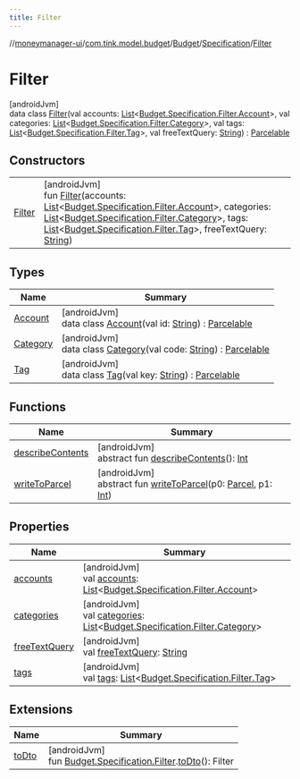 ```yaml
---
title: Filter
---
```

//[moneymanager-ui](../../../../../index.html)/[com.tink.model.budget](../../../index.html)/[Budget](../../index.html)/[Specification](../index.html)/[Filter](index.html)



# Filter



[androidJvm]\
data class [Filter](index.html)(val accounts: [List](https://kotlinlang.org/api/latest/jvm/stdlib/kotlin.collections/-list/index.html)&lt;[Budget.Specification.Filter.Account](-account/index.html)&gt;, val categories: [List](https://kotlinlang.org/api/latest/jvm/stdlib/kotlin.collections/-list/index.html)&lt;[Budget.Specification.Filter.Category](-category/index.html)&gt;, val tags: [List](https://kotlinlang.org/api/latest/jvm/stdlib/kotlin.collections/-list/index.html)&lt;[Budget.Specification.Filter.Tag](-tag/index.html)&gt;, val freeTextQuery: [String](https://kotlinlang.org/api/latest/jvm/stdlib/kotlin/-string/index.html)) : [Parcelable](https://developer.android.com/reference/kotlin/android/os/Parcelable.html)



## Constructors


| | |
|---|---|
| [Filter](-filter.html) | [androidJvm]<br>fun [Filter](-filter.html)(accounts: [List](https://kotlinlang.org/api/latest/jvm/stdlib/kotlin.collections/-list/index.html)&lt;[Budget.Specification.Filter.Account](-account/index.html)&gt;, categories: [List](https://kotlinlang.org/api/latest/jvm/stdlib/kotlin.collections/-list/index.html)&lt;[Budget.Specification.Filter.Category](-category/index.html)&gt;, tags: [List](https://kotlinlang.org/api/latest/jvm/stdlib/kotlin.collections/-list/index.html)&lt;[Budget.Specification.Filter.Tag](-tag/index.html)&gt;, freeTextQuery: [String](https://kotlinlang.org/api/latest/jvm/stdlib/kotlin/-string/index.html)) |


## Types


| Name | Summary |
|---|---|
| [Account](-account/index.html) | [androidJvm]<br>data class [Account](-account/index.html)(val id: [String](https://kotlinlang.org/api/latest/jvm/stdlib/kotlin/-string/index.html)) : [Parcelable](https://developer.android.com/reference/kotlin/android/os/Parcelable.html) |
| [Category](-category/index.html) | [androidJvm]<br>data class [Category](-category/index.html)(val code: [String](https://kotlinlang.org/api/latest/jvm/stdlib/kotlin/-string/index.html)) : [Parcelable](https://developer.android.com/reference/kotlin/android/os/Parcelable.html) |
| [Tag](-tag/index.html) | [androidJvm]<br>data class [Tag](-tag/index.html)(val key: [String](https://kotlinlang.org/api/latest/jvm/stdlib/kotlin/-string/index.html)) : [Parcelable](https://developer.android.com/reference/kotlin/android/os/Parcelable.html) |


## Functions


| Name | Summary |
|---|---|
| [describeContents](../../../../com.tink.service.provider/-provider-filter/index.html#-1578325224%2FFunctions%2F1000845458) | [androidJvm]<br>abstract fun [describeContents](../../../../com.tink.service.provider/-provider-filter/index.html#-1578325224%2FFunctions%2F1000845458)(): [Int](https://kotlinlang.org/api/latest/jvm/stdlib/kotlin/-int/index.html) |
| [writeToParcel](../../../../com.tink.service.provider/-provider-filter/index.html#-1754457655%2FFunctions%2F1000845458) | [androidJvm]<br>abstract fun [writeToParcel](../../../../com.tink.service.provider/-provider-filter/index.html#-1754457655%2FFunctions%2F1000845458)(p0: [Parcel](https://developer.android.com/reference/kotlin/android/os/Parcel.html), p1: [Int](https://kotlinlang.org/api/latest/jvm/stdlib/kotlin/-int/index.html)) |


## Properties


| Name | Summary |
|---|---|
| [accounts](accounts.html) | [androidJvm]<br>val [accounts](accounts.html): [List](https://kotlinlang.org/api/latest/jvm/stdlib/kotlin.collections/-list/index.html)&lt;[Budget.Specification.Filter.Account](-account/index.html)&gt; |
| [categories](categories.html) | [androidJvm]<br>val [categories](categories.html): [List](https://kotlinlang.org/api/latest/jvm/stdlib/kotlin.collections/-list/index.html)&lt;[Budget.Specification.Filter.Category](-category/index.html)&gt; |
| [freeTextQuery](free-text-query.html) | [androidJvm]<br>val [freeTextQuery](free-text-query.html): [String](https://kotlinlang.org/api/latest/jvm/stdlib/kotlin/-string/index.html) |
| [tags](tags.html) | [androidJvm]<br>val [tags](tags.html): [List](https://kotlinlang.org/api/latest/jvm/stdlib/kotlin.collections/-list/index.html)&lt;[Budget.Specification.Filter.Tag](-tag/index.html)&gt; |


## Extensions


| Name | Summary |
|---|---|
| [toDto](../../../../com.tink.service.budget/to-dto.html) | [androidJvm]<br>fun [Budget.Specification.Filter](index.html).[toDto](../../../../com.tink.service.budget/to-dto.html)(): Filter |

